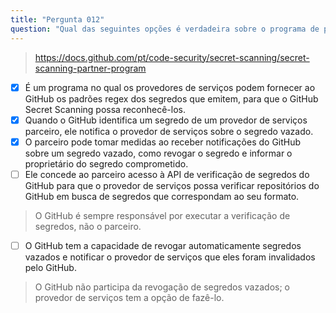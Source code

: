 ```yaml
---
title: "Pergunta 012"
question: "Qual das seguintes opções é verdadeira sobre o programa de parceiros de verificação de segredos do GitHub? (Escolha três.)"
---
```



> https://docs.github.com/pt/code-security/secret-scanning/secret-scanning-partner-program
- [x] É um programa no qual os provedores de serviços podem fornecer ao GitHub os padrões regex dos segredos que emitem, para que o GitHub Secret Scanning possa reconhecê-los.
- [x] Quando o GitHub identifica um segredo de um provedor de serviços parceiro, ele notifica o provedor de serviços sobre o segredo vazado.
- [x] O parceiro pode tomar medidas ao receber notificações do GitHub sobre um segredo vazado, como revogar o segredo e informar o proprietário do segredo comprometido.
- [ ] Ele concede ao parceiro acesso à API de verificação de segredos do GitHub para que o provedor de serviços possa verificar repositórios do GitHub em busca de segredos que correspondam ao seu formato.
> O GitHub é sempre responsável por executar a verificação de segredos, não o parceiro.
- [ ] O GitHub tem a capacidade de revogar automaticamente segredos vazados e notificar o provedor de serviços que eles foram invalidados pelo GitHub.
> O GitHub não participa da revogação de segredos vazados; o provedor de serviços tem a opção de fazê-lo.
